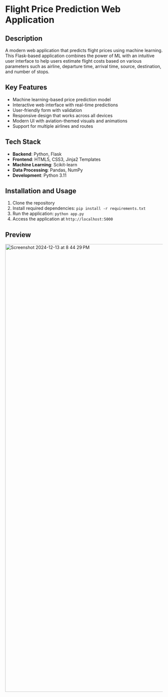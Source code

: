 # Flight Price Prediction Web Application

## Description
A modern web application that predicts flight prices using machine learning. This Flask-based application combines the power of ML with an intuitive user interface to help users estimate flight costs based on various parameters such as airline, departure time, arrival time, source, destination, and number of stops.

## Key Features
- Machine learning-based price prediction model
- Interactive web interface with real-time predictions
- User-friendly form with validation
- Responsive design that works across all devices
- Modern UI with aviation-themed visuals and animations
- Support for multiple airlines and routes

## Tech Stack
- **Backend**: Python, Flask
- **Frontend**: HTML5, CSS3, Jinja2 Templates
- **Machine Learning**: Scikit-learn
- **Data Processing**: Pandas, NumPy
- **Development**: Python 3.11

## Installation and Usage
1. Clone the repository
2. Install required dependencies: `pip install -r requirements.txt`
3. Run the application: `python app.py`
4. Access the application at `http://localhost:5000`

## Preview
<img width="1430" alt="Screenshot 2024-12-13 at 8 44 29 PM" src="https://github.com/user-attachments/assets/064a425d-798d-4557-bc02-e51c4245421f" />
